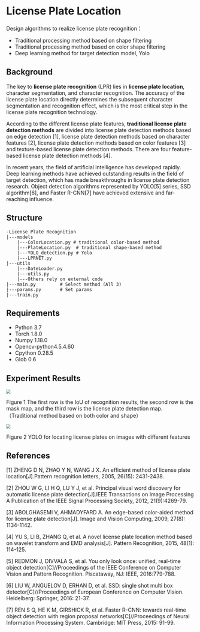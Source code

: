 # License Plate Location 

Design algorithms to realize license plate recognition：

- Traditional processing method based on shape filtering
- Traditional processing method based on color shape filtering
- Deep learning method for target detection model, Yolo

## Background

The key to **license plate recognition** (LPR) lies in **license plate location**, character segmentation, and character recognition. The accuracy of the license plate location directly determines the subsequent character segmentation and recognition effect, which is the most critical step in the license plate recognition technology.

According to the different license plate features, **traditional license plate detection methods** are divided into license plate detection methods based on edge detection [1], license plate detection methods based on character features [2], license plate detection methods based on color features [3] and texture-based license plate detection methods. There are four feature-based license plate detection methods [4].

In recent years, the field of artificial intelligence has developed rapidly. Deep learning methods have achieved outstanding results in the field of target detection, which has made breakthroughs in license plate detection research. Object detection algorithms represented by YOLO[5] series, SSD algorithm[6], and Faster R-CNN[7] have achieved extensive and far-reaching influence.

## Structure

```
-License Plate Recognition
|---models
	|---ColorLocation.py # traditional color-based method
	|---PlateLocation.py  # traditional shape-based method
	|---YOLO_detection.py # Yolo
	|---LPRNET.py
|---utils
	|---DateLoader.py
	|---utils.py
	|---Others rely on external code
|---main.py 		# Select method (All 3) 
|---params.py       # Set params
|---train.py
```

## Requirements

- Python 3.7 
- Torch 1.8.0 
- Numpy 1.18.0 
- Opencv-python4.5.4.60 
- Cpython 0.28.5 
- Glob 0.6

## Experiment Results

<img src="D:%5Cpage%5CCode-sample%5CLicense%20Plate%20Recognition%5Cres2.png" style="zoom:67%;" />

Figure 1 The first row is the IoU of recognition results, the second row is the mask map, and the third row is the license plate detection map. （Traditional method based on both color and shape）



<img src="https://s2.loli.net/2022/11/18/Bro9EanSTgc47GD.png" style="zoom: 67%;" />

Figure 2 YOLO for locating license plates on images with different features

## References

[1] ZHENG D N, ZHAO Y N, WANG J X. An efficient method of license plate location[J].Pattern recognition letters, 2005, 26(15): 2431-2438. 

[2] ZHOU W G, LI H Q, LU Y J, et al. Principal visual word discovery for automatic license plate detection[J].IEEE Transactions on Image Processing A Publication of the IEEE Signal Processing Society, 2012, 21(9):4269-79. 

[3] ABOLGHASEMI V, AHMADYFARD A. An edge-based color-aided method for license plate detection[J]. Image and Vision Computing, 2009, 27(8): 1134-1142. 

[4] YU S, LI B, ZHANG Q, et al. A novel license plate location method based on wavelet transform and EMD analysis[J]. Pattern Recognition, 2015, 48(1): 114-125. 

[5] REDMON J, DIVVALA S, et al. You only look once: unified, real-time object detection[C]//Proceedings of the IEEE Conference on Computer Vision and Pattern Recognition. Piscataway, NJ: IEEE, 2016:779-788. 

[6] LIU W, ANGUELOV D, ERHAN D, et al. SSD: single shot multi box detector[C]//Proceedings of European Conference on Computer Vision. Heidelberg: Springer, 2016: 21-37. 

[7] REN S Q, HE K M, GIRSHICK R, et al. Faster R-CNN: towards real-time object detection with region proposal networks[C]//Proceedings of Neural Information Processing System. Cambridge: MIT Press, 2015: 91-99.